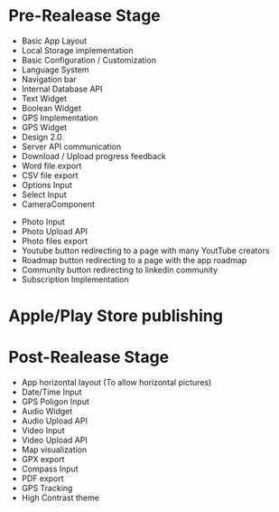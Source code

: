 # Pre-Realease Stage
+ Basic App Layout
+ Local Storage implementation
+ Basic Configuration / Customization
+ Language System
+ Navigation bar
+ Internal Database API
+ Text Widget
+ Boolean Widget
+ GPS Implementation
+ GPS Widget
+ Design 2.0
+ Server API communication
+ Download / Upload progress feedback
+ Word file export
+ CSV file export
+ Options Input
+ Select Input
+ CameraComponent
- Photo Input
- Photo Upload API
- Photo files export
- Youtube button redirecting to a page with many YoutTube creators
- Roadmap button redirecting to a page with the app roadmap
- Community button redirecting to linkedin community
- Subscription Implementation

# Apple/Play Store publishing

# Post-Realease Stage
- App horizontal layout (To allow horizontal pictures)
- Date/Time Input
- GPS Poligon Input
- Audio Widget
- Audio Upload API
- Video Input
- Video Upload API
- Map visualization
- GPX export
- Compass Input
- PDF export
- GPS Tracking
- High Contrast theme